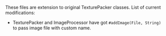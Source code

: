 These files are extension to original TexturePacker classes. List of current modifications:

- TexturePacker and ImageProcessor have got `#addImage(File, String)` to pass image file with custom name.